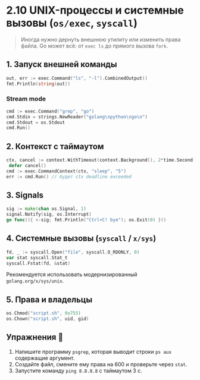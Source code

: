 # 2.10 UNIX-процессы и системные вызовы (`os/exec`, `syscall`)

> Иногда нужно дернуть внешнюю утилиту или изменить права файла. Go может всё: от `exec ls` до прямого вызова `fork`.

## 1. Запуск внешней команды
```go
out, err := exec.Command("ls", "-l").CombinedOutput()
fmt.Println(string(out))
```
### Stream mode
```go
cmd := exec.Command("grep", "go")
cmd.Stdin = strings.NewReader("golang\npython\ngo\n")
cmd.Stdout = os.Stdout
cmd.Run()
```

## 2. Контекст с таймаутом
```go
ctx, cancel := context.WithTimeout(context.Background(), 2*time.Second)
 defer cancel()
cmd := exec.CommandContext(ctx, "sleep", "5")
err := cmd.Run() // будет ctx deadline exceeded
```

## 3. Signals
```go
sig := make(chan os.Signal, 1)
signal.Notify(sig, os.Interrupt)
go func(){ <-sig; fmt.Println("Ctrl+C! bye"); os.Exit(0) }()
```

## 4. Системные вызовы (`syscall` / `x/sys`)
```go
fd, _ := syscall.Open("file", syscall.O_RDONLY, 0)
var stat syscall.Stat_t
syscall.Fstat(fd, &stat)
```
Рекомендуется использовать модернизированный `golang.org/x/sys/unix`.

## 5. Права и владельцы
```go
os.Chmod("script.sh", 0o755)
os.Chown("script.sh", uid, gid)
```

## Упражнения 📝
1. Напишите программу `psgrep`, которая выводит строки `ps aux` содержащие аргумент.  
2. Создайте файл, смените ему права на 600 и проверьте через `stat`.  
3. Запустите команду `ping 8.8.8.8` с таймаутом 3 с.
